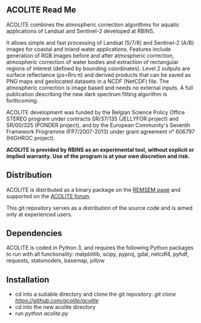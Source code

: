 ## ACOLITE Read Me
ACOLITE combines the atmospheric correction algorithms for aquatic applications of Landsat and Sentinel-2 developed at RBINS.

It allows simple and fast processing of Landsat (5/7/8) and Sentinel-2 (A/B) images for coastal and inland water applications. Features include generation of RGB images before and after atmospheric correction, atmospheric correction of water bodies and extraction of rectangular regions of interest (defined by bounding coordinates). Level 2 outputs are surface reflectance (ρs=Rrs⋅π) and derived products that can be saved as PNG maps and geolocated datasets in a NCDF (NetCDF) file. The atmospheric correction is image based and needs no external inputs. A full publication describing the new dark spectrum fitting algorithm is forthcoming.

ACOLITE development was funded by the Belgian Science Policy Office STEREO program under contracts SR/37/135 (JELLYFOR project) and SR/00/325 (PONDER project), and by the European Community's Seventh Framework Programme (FP7/2007-2013) under grant agreement n° 606797 (HIGHROC project).

**ACOLITE is provided by RBINS as an experimental tool, without explicit or implied warranty. Use of the program is at your own discretion and risk.**

## Distribution
ACOLITE is distributed as a binary package on the [REMSEM page](http://odnature.naturalsciences.be/remsem/software-and-data/acolite) and supported on the [ACOLITE forum](http://odnature.naturalsciences.be/remsem/acolite-forum/). 

This git repository serves as a distribution of the source code and is aimed only at experienced users.

## Dependencies
ACOLITE is coded in Python 3, and requires the following Python packages to run with all functionality: matplotlib, scipy, pyproj, gdal, netcdf4, pyhdf, requests, statsmodels, basemap, pillow

## Installation
* cd into a suitable directory and clone the git repository: *git clone https://github.com/acolite/acolite*
* cd into the new acolite directory
* run *python acolite.py*
